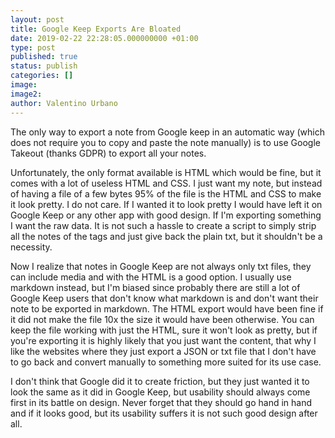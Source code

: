```yaml
---
layout: post
title: Google Keep Exports Are Bloated
date: 2019-02-22 22:28:05.000000000 +01:00
type: post
published: true
status: publish
categories: []
image:
image2:
author: Valentino Urbano
---
```


The only way to export a note from Google keep in an automatic way (which does not require you to copy and paste the note manually) is to use Google Takeout (thanks GDPR) to export all your notes.

Unfortunately, the only format available is HTML which would be fine, but it comes with a lot of useless HTML and CSS. I just want my note, but instead of having a file of a few bytes 95% of the file is the HTML and CSS to make it look pretty. I do not care. If I wanted it to look pretty I would have left it on Google Keep or any other app with good design. If I'm exporting something I want the raw data. It is not such a hassle to create a script to simply strip all the notes of the tags and just give back the plain txt, but it shouldn't be a necessity.

Now I realize that notes in Google Keep are not always only txt files, they can include media and with the HTML is a good option. I usually use markdown instead, but I'm biased since probably there are still a lot of Google Keep users that don't know what markdown is and don't want their note to be exported in markdown. The HTML export would have been fine if it did not make the file 10x the size it would have been otherwise. You can keep the file working with just the HTML, sure it won't look as pretty, but if you're exporting it is highly likely that you just want the content, that why I like the websites where they just export a JSON or txt file that I don't have to go back and convert manually to something more suited for its use case.

I don't think that Google did it to create friction, but they just wanted it to look the same as it did in Google Keep, but usability should always come first in its battle on design. Never forget that they should go hand in hand and if it looks good, but its usability suffers it is not such good design after all.
